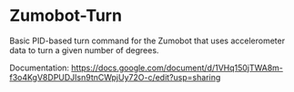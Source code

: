 # Zumobot-Turn

Basic PID-based turn command for the Zumobot that uses accelerometer data to turn a given number of degrees.

Documentation: https://docs.google.com/document/d/1VHq150jTWA8m-f3o4KgV8DPUDJIsn9tnCWpjUy72O-c/edit?usp=sharing

